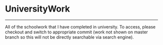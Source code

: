 # UniversityWork
***
All of the schoolwork that I have completed in university. To access, please checkout and switch to appropriate commit (work not shown on master branch so this will not be directly searchable via search engine).
